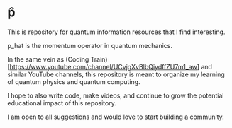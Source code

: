 # p&#770;

This is repository for quantum information resources that I find interesting.

p_hat is the momentum operator in quantum mechanics.

In the same vein as (Coding Train)[https://www.youtube.com/channel/UCvjgXvBlbQiydffZU7m1_aw] and similar YouTube channels,
this repository is meant to organize my learning of quantum physics and quantum computing.

I hope to also write code, make videos, and continue to grow the potential educational impact of this repository.

I am open to all suggestions and would love to start building a community.
